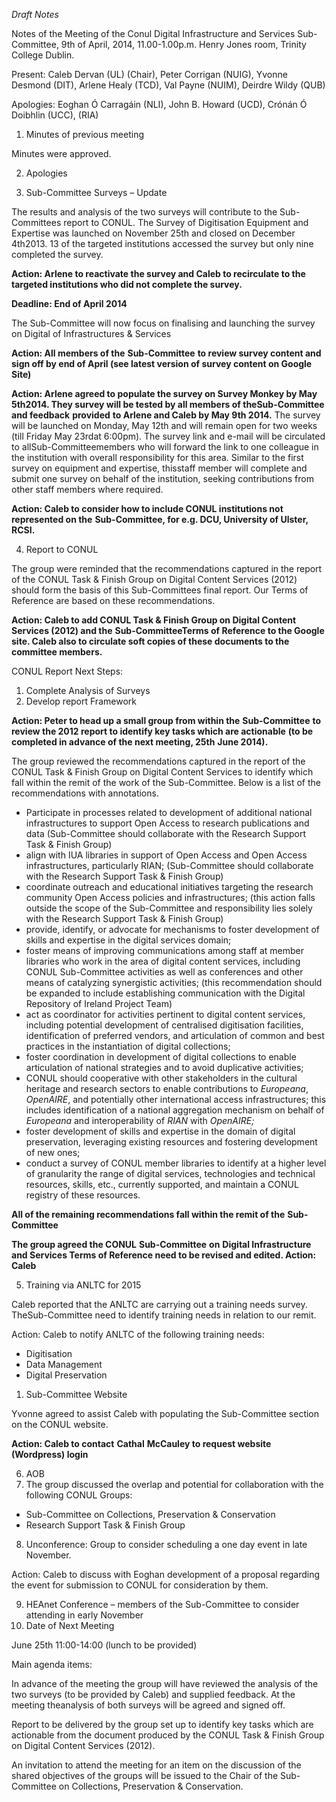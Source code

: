 _Draft Notes_

Notes of the Meeting of the Conul Digital Infrastructure and Services Sub-Committee, 9th of April, 2014, 11.00-1.00p.m. Henry Jones room, Trinity College Dublin.

Present: Caleb Dervan (UL) (Chair), Peter Corrigan (NUIG), Yvonne Desmond (DIT), Arlene Healy (TCD),  Val Payne (NUIM), Deirdre Wildy (QUB)

Apologies: Eoghan Ó Carragáin (NLI), John B. Howard (UCD), Crónán Ó Doibhlin (UCC),  (RIA)

1. Minutes of previous meeting

Minutes were approved.

2. Apologies

3. Sub-Committee Surveys – Update

The results and analysis of the two surveys will contribute to the Sub-Committees report to CONUL. The Survey of Digitisation Equipment and Expertise was launched on November 25th and closed on December 4th2013. 13 of the targeted institutions accessed the survey but only nine completed the survey.

**Action: Arlene to reactivate the survey and Caleb to recirculate to the targeted institutions who did not complete the survey.**

**Deadline: End of April 2014**

The Sub-Committee will now focus on finalising and launching the survey on Digital of Infrastructures & Services

**Action: All members of the** **Sub-Committee** **to review survey content and sign off by end of April (see latest version of survey content on Google Site)**

**Action: Arlene agreed to populate the survey on Survey Monkey by May 5th2014. They survey will be tested by all members of theSub-Committee** **and feedback** **provided** **to Arlene and Caleb by May 9th 2014.**  The survey will be launched on Monday, May 12th and will remain open for two weeks (till Friday May 23rdat 6:00pm). The survey link and e-mail will be circulated to allSub-Committeemembers who will forward the link to one colleague in the institution with overall responsibility for this area. Similar to the first survey on equipment and expertise, thisstaff member will complete and submit one survey on behalf of the institution, seeking contributions from other staff members where required.   

**Action: Caleb to consider how to include CONUL institutions not represented on the** **Sub-Committee, for e.g. DCU, University of Ulster, RCSI.**


4. Report to CONUL

The group were reminded that the recommendations captured in the report of the CONUL Task & Finish Group on Digital Content Services (2012) should form the basis of this Sub-Committees final report. Our Terms of Reference are based on these recommendations.

**Action: Caleb to add CONUL Task & Finish Group on Digital Content Services (2012) and the** **Sub-CommitteeTerms of Reference to the Google site. Caleb also to circulate soft copies of these documents to the committee members.**

CONUL Report Next Steps:

1. Complete Analysis of Surveys
2. Develop report Framework

**Action: Peter to head up a small group from within the** **Sub-Committee** **to review the 2012 report to identify key tasks which are actionable** **(to be completed in advance of the next meeting, 25th** **June 2014).**

The group reviewed the recommendations captured in the report of the CONUL Task & Finish Group on Digital Content Services to identify which fall within the remit of the work of the Sub-Committee. Below is a list of the recommendations with annotations.

- Participate in processes related to development of additional national infrastructures to support Open Access to research publications and data (Sub-Committee should collaborate with the Research Support Task & Finish Group)
- align with IUA libraries in support of Open Access and Open Access infrastructures, particularly RIAN; (Sub-Committee should collaborate with the Research Support Task & Finish Group)
- coordinate outreach and educational initiatives targeting the research community Open Access policies and infrastructures; (this action falls outside the scope of the Sub-Committee and responsibility lies solely with the Research Support Task & Finish Group)
- provide, identify, or advocate for mechanisms to foster development of skills and expertise in the digital services domain;
- foster means of improving communications among staff at member libraries who work in the area of digital content services, including CONUL Sub-Committee activities as well as conferences and other means of catalyzing synergistic activities; (this recommendation should be expanded to include establishing communication with the Digital Repository of Ireland Project Team)
- act as coordinator for activities pertinent to digital content services, including potential development of centralised digitisation facilities, identification of preferred vendors, and articulation of common and best practices in the instantiation of digital collections;
- foster coordination in development of digital collections to enable articulation of national strategies and to avoid duplicative activities;
- CONUL should cooperative with other stakeholders in the cultural heritage and research sectors to enable contributions to _Europeana_, _OpenAIRE_, and potentially other international access infrastructures; this includes identification of a national aggregation mechanism on behalf of _Europeana_ and interoperability of _RIAN_ with _OpenAIRE;_
- foster development of skills and expertise in the domain of digital preservation, leveraging existing resources and fostering development of new ones;
- conduct a survey of CONUL member libraries to identify at a higher level of granularity the range of digital services, technologies and technical resources, skills, etc., currently supported, and maintain a CONUL registry of these resources. 

**All of the remaining recommendations fall within the remit of the** **Sub-Committee**

**The group agreed the CONUL** **Sub-Committee** **on** **Digital Infrastructure and Services Terms of Reference need to be revised and edited. Action: Caleb**

5. Training via ANLTC for 2015

Caleb reported that the ANLTC are carrying out a training needs survey. TheSub-Committee need to identify training needs in relation to our remit.  

Action: Caleb to notify ANLTC of the following training needs:

- Digitisation
- Data Management
- Digital Preservation
1. Sub-Committee Website

Yvonne agreed to assist Caleb with populating the Sub-Committee section on the CONUL website.

**Action: Caleb to contact** **Cathal** **McCauley to request website (Wordpress) login**

6. AOB
7. The group discussed the overlap and potential for collaboration with the following CONUL Groups:
- Sub-Committee on Collections, Preservation & Conservation
- Research Support Task & Finish Group
8. Unconference: Group to consider scheduling a one day event in late November.

Action: Caleb to discuss with Eoghan development of a proposal regarding the event for submission to CONUL for consideration by them.

9. HEAnet Conference – members of the Sub-Committee to consider attending in early November
10. Date of Next Meeting

June 25th 11:00-14:00 (lunch to be provided)

Main agenda items:

In advance of the meeting the group will have reviewed the analysis of the two surveys (to be provided by Caleb) and supplied feedback. At the meeting theanalysis of both surveys will be agreed and signed off.

Report to be delivered by the group set up to identify key tasks which are actionable from the document produced by the CONUL Task & Finish Group on Digital Content Services (2012).

An invitation to attend the meeting for an item on the discussion of the shared objectives of the groups will be issued to the Chair of the Sub-Committee on Collections, Preservation & Conservation.